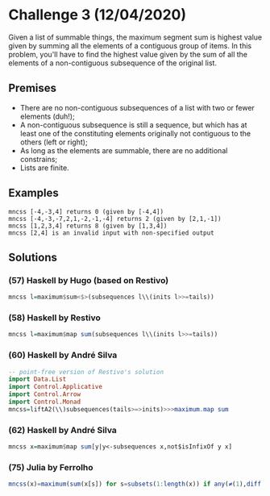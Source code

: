# Challenge 3 (12/04/2020)

Given a list of summable things, the maximum segment sum is highest value given by summing all the elements of a contiguous group of items. In this problem, you'll have to find the highest value given by the sum of all the elements of a non-contiguous subsequence of the original list.

## Premises

- There are no non-contiguous subsequences of a list with two or fewer elements (duh!);
- A non-contiguous subsequence is still a sequence, but which has at least one of the constituting elements originally not contiguous to the others (left or right);
- As long as the elements are summable, there are no additional constrains;
- Lists are finite.

## Examples

```
mncss [-4,-3,4] returns 0 (given by [-4,4])
mncss [-4,-3,-7,2,1,-2,-1,-4] returns 2 (given by [2,1,-1])
mncss [1,2,3,4] returns 8 (given by [1,3,4])
mncss [2,4] is an invalid input with non-specified output
```

## Solutions

### (57) Haskell by Hugo (based on Restivo)

```haskell
mncss l=maximum$sum<$>(subsequences l\\(inits l>>=tails))
```

### (58) Haskell by Restivo
```haskell
mncss l=maximum$map sum(subsequences l\\(inits l>>=tails))
```

### (60) Haskell by André Silva
```haskell
-- point-free version of Restivo's solution
import Data.List
import Control.Applicative
import Control.Arrow
import Control.Monad
mncss=liftA2(\\)subsequences(tails>=>inits)>>>maximum.map sum
```

### (62) Haskell by André Silva
```haskell
mncss x=maximum$map sum[y|y<-subsequences x,not$isInfixOf y x]
```

### (75) Julia by Ferrolho
```julia
mncss(x)=maximum(sum(x[s]) for s=subsets(1:length(x)) if any(≠(1),diff(s)))
```

